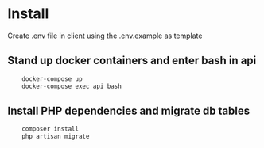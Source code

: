 
# Install
Create .env file in client using the .env.example as template

## Stand up docker containers and enter bash in api 
```bash
    docker-compose up
    docker-compose exec api bash
```
## Install PHP dependencies and migrate db tables 
```bash
    composer install
    php artisan migrate 
```


